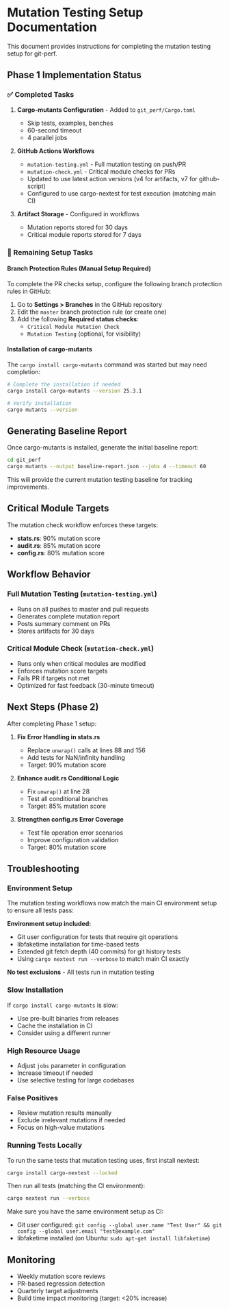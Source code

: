 # Mutation Testing Setup Documentation

This document provides instructions for completing the mutation testing setup for git-perf.

## Phase 1 Implementation Status

### ✅ Completed Tasks

1. **Cargo-mutants Configuration** - Added to `git_perf/Cargo.toml`
   - Skip tests, examples, benches
   - 60-second timeout
   - 4 parallel jobs

2. **GitHub Actions Workflows**
   - `mutation-testing.yml` - Full mutation testing on push/PR
   - `mutation-check.yml` - Critical module checks for PRs
   - Updated to use latest action versions (v4 for artifacts, v7 for github-script)
   - Configured to use cargo-nextest for test execution (matching main CI)

3. **Artifact Storage** - Configured in workflows
   - Mutation reports stored for 30 days
   - Critical module reports stored for 7 days

### 🔄 Remaining Setup Tasks

#### Branch Protection Rules (Manual Setup Required)

To complete the PR checks setup, configure the following branch protection rules in GitHub:

1. Go to **Settings > Branches** in the GitHub repository
2. Edit the `master` branch protection rule (or create one)
3. Add the following **Required status checks**:
   - `Critical Module Mutation Check`
   - `Mutation Testing` (optional, for visibility)

#### Installation of cargo-mutants

The `cargo install cargo-mutants` command was started but may need completion:

```bash
# Complete the installation if needed
cargo install cargo-mutants --version 25.3.1

# Verify installation
cargo mutants --version
```

## Generating Baseline Report

Once cargo-mutants is installed, generate the initial baseline report:

```bash
cd git_perf
cargo mutants --output baseline-report.json --jobs 4 --timeout 60
```

This will provide the current mutation testing baseline for tracking improvements.

## Critical Module Targets

The mutation check workflow enforces these targets:
- **stats.rs**: 90% mutation score
- **audit.rs**: 85% mutation score
- **config.rs**: 80% mutation score

## Workflow Behavior

### Full Mutation Testing (`mutation-testing.yml`)
- Runs on all pushes to master and pull requests
- Generates complete mutation report
- Posts summary comment on PRs
- Stores artifacts for 30 days

### Critical Module Check (`mutation-check.yml`)
- Runs only when critical modules are modified
- Enforces mutation score targets
- Fails PR if targets not met
- Optimized for fast feedback (30-minute timeout)

## Next Steps (Phase 2)

After completing Phase 1 setup:

1. **Fix Error Handling in stats.rs**
   - Replace `unwrap()` calls at lines 88 and 156
   - Add tests for NaN/infinity handling
   - Target: 90% mutation score

2. **Enhance audit.rs Conditional Logic**
   - Fix `unwrap()` at line 28
   - Test all conditional branches
   - Target: 85% mutation score

3. **Strengthen config.rs Error Coverage**
   - Test file operation error scenarios
   - Improve configuration validation
   - Target: 80% mutation score

## Troubleshooting

### Environment Setup
The mutation testing workflows now match the main CI environment setup to ensure all tests pass:

**Environment setup included:**
- Git user configuration for tests that require git operations
- libfaketime installation for time-based tests
- Extended git fetch depth (40 commits) for git history tests
- Using `cargo nextest run --verbose` to match main CI exactly

**No test exclusions** - All tests run in mutation testing

### Slow Installation
If `cargo install cargo-mutants` is slow:
- Use pre-built binaries from releases
- Cache the installation in CI
- Consider using a different runner

### High Resource Usage
- Adjust `jobs` parameter in configuration
- Increase timeout if needed
- Use selective testing for large codebases

### False Positives
- Review mutation results manually
- Exclude irrelevant mutations if needed
- Focus on high-value mutations

### Running Tests Locally
To run the same tests that mutation testing uses, first install nextest:
```bash
cargo install cargo-nextest --locked
```

Then run all tests (matching the CI environment):
```bash
cargo nextest run --verbose
```

Make sure you have the same environment setup as CI:
- Git user configured: `git config --global user.name "Test User" && git config --global user.email "test@example.com"`
- libfaketime installed (on Ubuntu: `sudo apt-get install libfaketime`)

## Monitoring

- Weekly mutation score reviews
- PR-based regression detection
- Quarterly target adjustments
- Build time impact monitoring (target: <20% increase)
